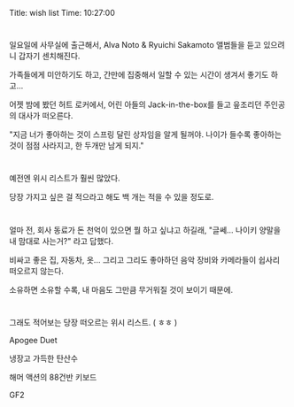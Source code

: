 Title: wish list
Time: 10:27:00

#

일요일에 사무실에 출근해서, Alva Noto & Ryuichi Sakamoto 앨범들을 듣고 있으려니 갑자기 센치해진다.

가족들에게 미안하기도 하고, 간만에 집중해서 일할 수 있는 시간이 생겨서 좋기도 하고...

  

어젯 밤에 봤던 허트 로커에서, 어린 아들의 Jack-in-the-box를 들고 읖조리던 주인공의 대사가 떠오른다.

"지금 너가 좋아하는 것이 스프링 달린 상자임을 알게 될꺼야. 나이가 들수록 좋아하는 것이 점점 사라지고, 한 두개만 남게 되지."

  

  

  

#

예전엔 위시 리스트가 훨씬 많았다.

당장 가지고 싶은 걸 적으라고 해도 백 개는 적을 수 있을 정도로.

  

  

  

  

#

얼마 전, 회사 동료가 돈 천억이 있으면 뭘 하고 싶냐고 하길래, "글쎄... 나이키 양말을 내 맘대로 사는거?" 라고 답했다.

비싸고 좋은 집, 자동차, 옷... 그리고 그리도 좋아하던 음악 장비와 카메라들이 쉽사리 떠오르지 않는다.

소유하면 소유할 수록, 내 마음도 그만큼 무거워질 것이 보이기 때문에.

  

  

  

  

#

그래도 적어보는 당장 떠오르는 위시 리스트. ( ㅎㅎ )

  

Apogee Duet

냉장고 가득한 탄산수

해머 액션의 88건반 키보드

GF2

  

  

  

  

